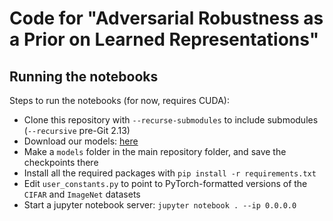 # Code for "Adversarial Robustness as a Prior on Learned Representations"

## Running the notebooks

Steps to run the notebooks (for now, requires CUDA):
- Clone this repository with `--recurse-submodules` to include submodules (`--recursive` pre-Git 2.13)
- Download our models: [here](https://github.com/cantankerousdolphin/robust-learned-representations/releases/download/main/models.zip)
- Make a `models` folder in the main repository folder, and save the
  checkpoints there
- Install all the required packages with `pip install -r requirements.txt`
- Edit `user_constants.py` to point to PyTorch-formatted versions of the `CIFAR` and `ImageNet` datasets
- Start a jupyter notebook server: `jupyter notebook . --ip 0.0.0.0`

